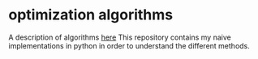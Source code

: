 # optimization algorithms

A description of algorithms [here](http://fa.bianp.net/teaching/2018/COMP-652/)
This repository contains my naive implementations in python in order to understand the different methods.
